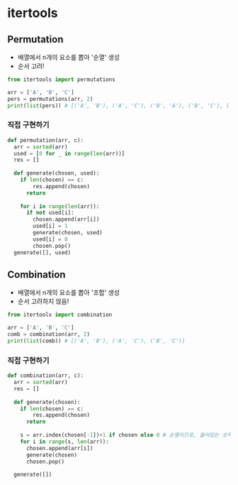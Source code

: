 # itertools

## Permutation

- 배열에서 n개의 요소를 뽑아 '순열' 생성
- 순서 고려!

```py
from itertools import permutations

arr = ['A', 'B', 'C']
pers = permutations(arr, 2)
print(list(pers)) # [('A', 'B'), ('A', 'C'), ('B', 'A'), ('B', 'C'), ('C', 'A'), ('C', 'B')]
```

### 직접 구현하기

```python
def permutation(arr, c):
  arr = sorted(arr)
  used = [0 for _ in range(len(arr))]
  res = []
 	
  def generate(chosen, used):
    if len(chosen) == c:
    	res.append(chosen)
      return 
    
    for i in range(len(arr)):
      if not used[i]:
        chosen.append(arr[i])
        used[i] = 1
        generate(chosen, used)
        used[i] = 0
        chosen.pop()
  generate([], used)
```

## Combination

- 배열에서 n개의 요소를 뽑아 '조합' 생성
- 순서 고려하지 않음!

```py
from itertools import combination

arr = ['A', 'B', 'C']
comb = combination(arr, 2)
print(list(comb)) # [('A', 'B'), ('A', 'C'), ('B', 'C')]
```

### 직접 구현하기

```py
def combination(arr, c):
  arr = sorted(arr)
  res = []
 	
  def generate(chosen):
    if len(chosen) == c:
    	res.append(chosen)
      return 
    
    s = arr.index(chosen[-1])+1 if chosen else 0 # 순열이므로, 들어있는 숫자보다 큰 것만 넣기.
    for i in range(s, len(arr)):
      chosen.append(arr[i])
      generate(chosen)
      chosen.pop()
        
  generate([])
```

